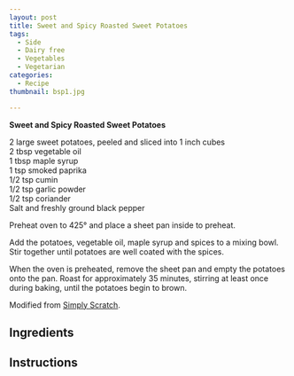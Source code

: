 ```yaml
---
layout: post
title: Sweet and Spicy Roasted Sweet Potatoes
tags:
  - Side
  - Dairy free
  - Vegetables
  - Vegetarian
categories:
  - Recipe
thumbnail: bsp1.jpg

---
```


**Sweet and Spicy Roasted Sweet Potatoes**  
  
2 large sweet potatoes, peeled and sliced into 1 inch cubes  
2 tbsp vegetable oil  
1 tbsp maple syrup  
1 tsp smoked paprika  
1/2 tsp cumin  
1/2 tsp garlic powder  
1/2 tsp coriander  
Salt and freshly ground black pepper  
  
Preheat oven to 425° and place a sheet pan inside to preheat.  
  
Add the potatoes, vegetable oil, maple syrup and spices to a mixing bowl. Stir together until potatoes are well coated with the spices.  
  
When the oven is preheated, remove the sheet pan and empty the potatoes onto the pan. Roast for approximately 35 minutes, stirring at least once during baking, until the potatoes begin to brown.  
  
Modified from [Simply Scratch](http://www.simplyscratch.com/2016/03/sweet-and-smoky-roasted-sweet-potatoes.html).

## Ingredients



## Instructions







